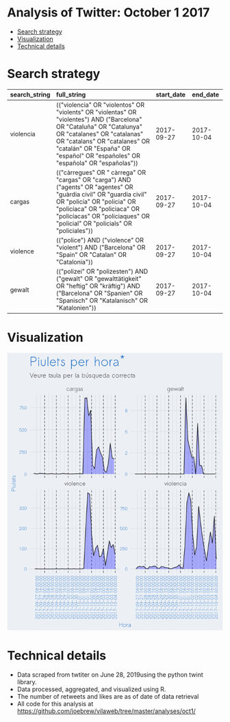 Analysis of Twitter: October 1 2017
================

-   [Search strategy](#search-strategy)
-   [Visualization](#visualization)
-   [Technical details](#technical-details)

Search strategy
===============

| search\_string | full\_string                                                                                                                                                                                                                                                           | start\_date | end\_date  |
|:---------------|:-----------------------------------------------------------------------------------------------------------------------------------------------------------------------------------------------------------------------------------------------------------------------|:------------|:-----------|
| violencia      | (("violencia" OR "violentos" OR "violents" OR "violentas" OR "violentes") AND ("Barcelona" OR "Cataluña" OR "Catalunya" OR "catalanes" OR "catalanas" OR "catalans" OR "catalanes" OR "catalán" OR "España" OR "español" OR "españoles" OR "española" OR "españolas")) | 2017-09-27  | 2017-10-04 |
| cargas         | (("càrregues" OR " càrrega" OR "cargas" OR "carga") AND ("agents" OR "agentes" OR "guàrdia civil" OR "guardia civil" OR "policía" OR "policia" OR "policíaca" OR "policiaca" OR "policíacas" OR "policiaques" OR "policial" OR "policials" OR "policiales"))           | 2017-09-27  | 2017-10-04 |
| violence       | (("police") AND ("violence" OR "violent") AND ("Barcelona" OR "Spain" OR "Catalan" OR "Catalonia"))                                                                                                                                                                    | 2017-09-27  | 2017-10-04 |
| gewalt         | (("polizei" OR "polizesten") AND ("gewalt" OR "gewalttätigkeit" OR "heftig" OR "kräftig") AND ("Barcelona" OR "Spanien" OR "Spanisch" OR "Katalanisch" OR "Katalonien"))                                                                                               | 2017-09-27  | 2017-10-04 |

Visualization
=============

![](figures/unnamed-chunk-4-1.png)

Technical details
=================

-   Data scraped from twtiter on June 28, 2019using the python twint library.
-   Data processed, aggregated, and visualized using R.
-   The number of retweets and likes are as of date of data retrieval
-   All code for this analysis at <https://github.com/joebrew/vilaweb/tree/master/analyses/oct1/>
